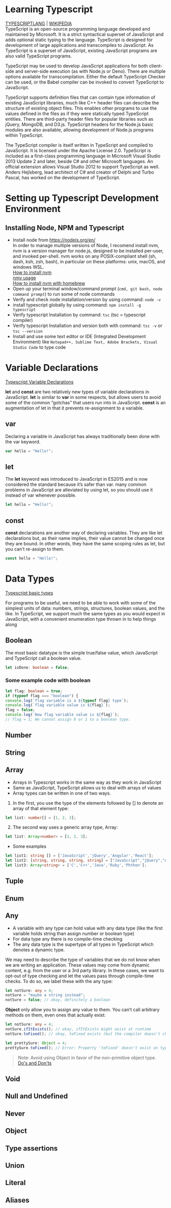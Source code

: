 # Learning Typescript

[TYPESCRIPTLANG](https://www.typescriptlang.org/) | [WIKIPEDIA](https://en.wikipedia.org/wiki/TypeScript)  
TypeScript is an open-source programming language developed and maintained by Microsoft. It is a strict syntactical superset of JavaScript and adds optional static typing to the language. TypeScript is designed for development of large applications and transcompiles to JavaScript. As TypeScript is a superset of JavaScript, existing JavaScript programs are also valid TypeScript programs.

TypeScript may be used to develop JavaScript applications for both client-side and server-side execution (as with Node.js or Deno). There are multiple options available for transcompilation. Either the default TypeScript Checker can be used, or the Babel compiler can be invoked to convert TypeScript to JavaScript.

TypeScript supports definition files that can contain type information of existing JavaScript libraries, much like C++ header files can describe the structure of existing object files. This enables other programs to use the values defined in the files as if they were statically typed TypeScript entities. There are third-party header files for popular libraries such as jQuery, MongoDB, and D3.js. TypeScript headers for the Node.js basic modules are also available, allowing development of Node.js programs within TypeScript.

The TypeScript compiler is itself written in TypeScript and compiled to JavaScript. It is licensed under the Apache License 2.0. TypeScript is included as a first-class programming language in Microsoft Visual Studio 2013 Update 2 and later, beside C# and other Microsoft languages. An official extension allows Visual Studio 2012 to support TypeScript as well. Anders Hejlsberg, lead architect of C# and creator of Delphi and Turbo Pascal, has worked on the development of TypeScript.

# Setting up Typescript Development Environment

## Installing Node, NPM and Typescript

- Install node from https://nodejs.org/en/  
  In order to manage multiple versions of Node, I recomend install nvm, nvm is a version manager for node.js, designed to be installed per-user, and invoked per-shell. nvm works on any POSIX-compliant shell (sh, dash, ksh, zsh, bash), in particular on these platforms: unix, macOS, and windows WSL.      
  [How to install nvm](https://github.com/nvm-sh/nvm#install--update-script)    
  [nmv usage](https://github.com/nvm-sh/nvm#usage)      
  [How to install nvm with homebrew](https://www.wdiaz.org/how-to-install-nvm-with-homebrew/)       
- Open up your terminal window/command prompt (`cmd, git bash, node command prompt`) to run some of node commands
- Verify and check node installation/version by using command: `node -v`
- install typescript globally by using command: `npm install -g typescript`
- Verify typescript Installation by command: `tsc` (tsc = typescript compiler)
- Verify typescript Installation and version both with command: `tsc -v` or `tsc --version`
- Install and use some text editor or IDE (Integrated Development Environment) like `Notepad++, Sublime Text, Adobe Brackets, Visual Studio Code` to type code

# Variable Declarations

[Typescript Variable Declarations](https://www.typescriptlang.org/docs/handbook/variable-declarations.html)

**let** and **const** are two relatively new types of variable declarations in JavaScript. **let** is similar to **var** in some respects, but allows users to avoid some of the common “gotchas” that users run into in JavaScript. **const** is an augmentation of let in that it prevents re-assignment to a variable.

## var

Declaring a variable in JavaScript has always traditionally been done with the var keyword.

```TypeScript
var hello = "Hello!";
```

## let

The **let** keyword was introduced to JavaScript in ES2015 and is now considered the standard because it’s safer than var. many common problems in JavaScript are alleviated by using let, so you should use it instead of var whenever possible.

```TypeScript
let hello = "Hello!";
```

## const

**const** declarations are another way of declaring variables. They are like let declarations but, as their name implies, their value cannot be changed once they are bound. In other words, they have the same scoping rules as let, but you can’t re-assign to them.

```TypeScript
const hello = "Hello!";
```

# Data Types

[Typescript basic types](https://www.typescriptlang.org/docs/handbook/basic-types.html#)

For programs to be useful, we need to be able to work with some of the simplest units of data: numbers, strings, structures, boolean values, and the like. In TypeScript, we support much the same types as you would expect in JavaScript, with a convenient enumeration type thrown in to help things along

## Boolean

The most basic datatype is the simple true/false value, which JavaScript and TypeScript call a boolean value.

```TypeScript
let isDone: boolean = false;
```

### Some example code with boolean

```TypeScript
let flag: boolean = true;
if (typeof flag === "boolean") {
console.log(`flag variable is a ${typeof flag} type`);
console.log(`flag variable value is ${flag}`);
flag = false;
console.log(`Now flag variable value is ${flag}`);
// flag = 1; We cannot assign 0 or 1 to a boolean type.
```

## Number

## String

## Array

- Arrays in Typescript works in the same way as they work in JavaScript
- Same as JavaScript, TypeScript allows us to deal with arrays of values
- Array types can be written in one of two ways.

1.  In the first, you use the type of the elements followed by [] to denote an array of that element type:

```TypeScript
let list: number[] = [1, 2, 3];
```

2. The second way uses a generic array type, Array<elemType>:

```TypeScript
let list: Array<number> = [1, 2, 3];
```

- Some examples

```TypeScript
let list1: string [] = ['JavaScript','jQuery','Angular','React'];
let list2: [string, string, string, string] = ["JavaScript","jQuery","Angular","React"];
let list3: Array<string> = ['C','C++','Java','Ruby','Phthon'];
```

## Tuple

## Enum

## Any

- A variable with any type can hold value with any data type (like the first variable holds string than assign number or boolean type)
- For data type any there is no compile-time checking
- The any data type is the supertype of all types in TypeScript which denotes a dynamic type.

We may need to describe the type of variables that we do not know when we are writing an application. These values may come from dynamic content, e.g. from the user or a 3rd party library. In these cases, we want to opt-out of type checking and let the values pass through compile-time checks. To do so, we label these with the any type:

```TypeScript
let notSure: any = 4;
notSure = "maybe a string instead";
notSure = false; // okay, definitely a boolean
```

**Object** only allow you to assign any value to them. You can’t call arbitrary methods on them, even ones that actually exist:

```TypeScript
let notSure: any = 4;
notSure.ifItExists(); // okay, ifItExists might exist at runtime
notSure.toFixed(); // okay, toFixed exists (but the compiler doesn't check)

let prettySure: Object = 4;
prettySure.toFixed(); // Error: Property 'toFixed' doesn't exist on type 'Object'.
```

> Note: Avoid using Object in favor of the non-primitive object type. [Do's and Don'ts](https://www.typescriptlang.org/docs/handbook/declaration-files/do-s-and-don-ts.html#general-types)

## Void

## Null and Undefined

## Never

## Object

## Type assertions

## Union

## Literal

## Aliases
